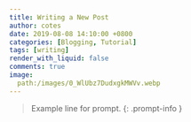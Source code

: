 ```yaml
---
title: Writing a New Post
author: cotes
date: 2019-08-08 14:10:00 +0800
categories: [Blogging, Tutorial]
tags: [writing]
render_with_liquid: false
comments: true
image:
  path:/images/0_WlUbz7DudxgkMWVv.webp
---
```


> Example line for prompt.
{: .prompt-info }
